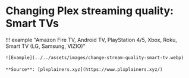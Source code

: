 # Changing Plex streaming quality: Smart TVs

!!! example "Amazon Fire TV, Android TV, PlayStation 4/5, Xbox, Roku, Smart TV (LG, Samsung, VIZIO)"

    ![Example](../../assets/images/change-stream-quality-smart-tv.webp)

    **Source**: [plxplainers.xyz](https://www.plxplainers.xyz/)
